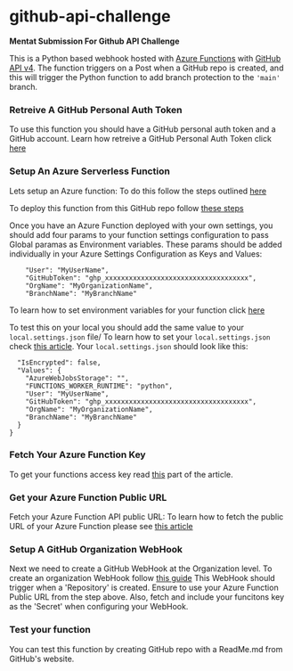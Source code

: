# github-api-challenge
__Mentat Submission For Github API Challenge__

This is a Python based webhook hosted with [Azure Functions](https://azure.microsoft.com/en-us/services/functions/) with [GitHub API v4](https://docs.github.com/en/rest). The function triggers on a Post  when a GitHub repo is created, and this will trigger the Python function to add branch protection to the `'main'` branch.

### Retreive A GitHub Personal Auth Token
To use this function you should have a GitHub personal auth token and a GitHub account.
Learn how retreive a GitHub Personal Auth Token click [here](https://docs.github.com/en/authentication/keeping-your-account-and-data-secure/creating-a-personal-access-token)

### Setup An Azure Serverless Function
Lets setup an Azure function:
To do this follow the steps outlined [here](https://docs.microsoft.com/en-us/azure/azure-functions/create-first-function-vs-code-python)

To deploy this function from this GitHub repo follow [these steps](https://docs.microsoft.com/en-us/azure/azure-functions/functions-how-to-github-actions?tabs=python)

Once you have an Azure Function deployed with your own settings, you should add four params to your function settings configuration to pass Global paramas as Environment variables.
These params should be added individually in your Azure Settings Configuration as Keys and Values:
```
    "User": "MyUserName",
    "GitHubToken": "ghp_xxxxxxxxxxxxxxxxxxxxxxxxxxxxxxxxxxxx",
    "OrgName": "MyOrganizationName",
    "BranchName": "MyBranchName"
```
To learn how to set environment variables for your function click [here](https://docs.microsoft.com/en-us/azure/azure-functions/functions-how-to-use-azure-function-app-settings?tabs=portal#settings)

To test this on your local you should add the same value to your `local.settings.json` file/
To learn how to set your `local.settings.json` check [this article](https://docs.microsoft.com/en-us/azure/azure-functions/functions-develop-local#local-settings-file).
Your `local.settings.json` should look like this:
```{
  "IsEncrypted": false,
  "Values": {
    "AzureWebJobsStorage": "",
    "FUNCTIONS_WORKER_RUNTIME": "python",
    "User": "MyUserName",
    "GitHubToken": "ghp_xxxxxxxxxxxxxxxxxxxxxxxxxxxxxxxxxxxx",
    "OrgName": "MyOrganizationName",
    "BranchName": "MyBranchName"
  }
}
```
### Fetch Your Azure Function Key
To get your functions access key read [this](https://docs.microsoft.com/en-us/azure/azure-functions/functions-how-to-use-azure-function-app-settings?tabs=portal#get-your-function-access-keys) part of the article.

### Get your Azure Function Public URL
Fetch your Azure Function API public URL:
To learn how to fetch the public URL of your Azure Function please see [this article](https://docs.microsoft.com/en-us/azure/azure-functions/functions-develop-vs-code?tabs=python#get-the-url-of-the-deployed-function)

### Setup A GitHub Organization WebHook
Next we need to create a GitHub WebHook at the Organization level.
To create an organization WebHook follow [this guide](https://docs.github.com/en/developers/webhooks-and-events/webhooks/creating-webhooks)
This WebHook should trigger when a 'Repository' is created.
Ensure to use your Azure Function Public URL from the step above. Also, fetch and include your funcitons key as the 'Secret' when configuring your WebHook.

### Test your function
You can test this function by creating GitHub repo with a ReadMe.md from GitHub's website.


